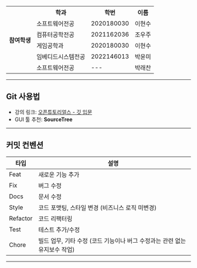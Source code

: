 
<table>
  <tr>
    <th rowspan="6">참여학생</th>
    <th>학과</th>
    <th>학번</th>
    <th>이름</th>
  </tr>
  <tr>
    <td>소프트웨어전공</td>
    <td>2020180030</td>
    <td>이현수</td>
  </tr>
  <tr>
    <td>컴퓨터공학전공</td>
    <td>2021162036</td>
    <td>조우주</td>
  </tr>
  <tr>
    <td>게임공학과</td>
    <td>2020180030</td>
    <td>이현수</td>
  </tr>
  <tr>
    <td>임베디드시스템전공</td>
    <td>2022146013</td>
    <td>박윤미</td>
  </tr>
  <tr>
    <td>소프트웨어전공</td>
    <td>---</td>
    <td>박래찬</td>
  </tr>
</table>

---

## Git 사용법

- 강의 링크: [오픈튜토리얼스 - 깃 입문](https://opentutorials.org/course/2708)
- GUI 툴 추천: **SourceTree**

---

## 커밋 컨벤션

| 타입     | 설명                                         |
| -------- | -------------------------------------------- |
| Feat     | 새로운 기능 추가                              |
| Fix      | 버그 수정                                    |
| Docs     | 문서 수정                                    |
| Style    | 코드 포맷팅, 스타일 변경 (비즈니스 로직 미변경) |
| Refactor | 코드 리팩터링                               |
| Test     | 테스트 추가/수정                            |
| Chore    | 빌드 업무, 기타 수정 (코드 기능이나 버그 수정과는 관련 없는 유지보수 작업) |

---
